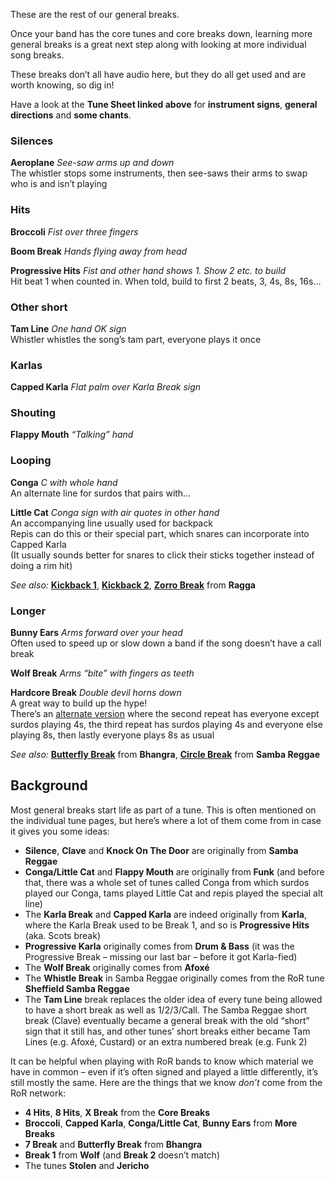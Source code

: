 These are the rest of our general breaks.

Once your band has the core tunes and core breaks down, learning more general breaks is a great next step along with looking at more individual song breaks.

These breaks don’t all have audio here, but they do all get used and are worth knowing, so dig in!

Have a look at the **Tune Sheet linked above** for **instrument signs**, **general directions** and **some chants**.

### Silences

**Aeroplane** *See-saw arms up and down*  
The whistler stops some instruments, then see-saws their arms to swap who is and isn’t playing


### Hits
**Broccoli** *Fist over three fingers*

**Boom Break** *Hands flying away from head*

**Progressive Hits** *Fist and other hand shows 1. Show 2 etc. to build*  
Hit beat 1 when counted in. When told, build to first 2 beats, 3, 4s, 8s, 16s...


### Other short

**Tam Line** *One hand OK sign*  
Whistler whistles the song’s tam part, everyone plays it once


### Karlas
**Capped Karla** *Flat palm over Karla Break sign*


### Shouting
**Flappy Mouth** *“Talking” hand*


### Looping
**Conga** *C with whole hand*   
An alternate line for surdos that pairs with...

**Little Cat** *Conga sign with air quotes in other hand*  
An accompanying line usually used for backpack  
Repis can do this or their special part, which snares can incorporate into Capped Karla  
(It usually sounds better for snares to click their sticks together instead of doing a rim hit)

*See also:* [**Kickback 1**](/#/listen/Ragga/Kickback%201), [**Kickback 2**](/#/listen/Ragga/Kickback%202), [**Zorro Break**](/#/listen/Ragga/Zorro%20Break) from **Ragga**


### Longer
**Bunny Ears** *Arms forward over your head*  
Often used to speed up or slow down a band if the song doesn’t have a call break  

**Wolf Break** *Arms “bite” with fingers as teeth*

**Hardcore Break** *Double devil horns down*  
A great way to build up the hype!  
There’s an [alternate version](https://player.rhythms-of-resistance.org/#/listen/Special%20Breaks/Hardcore%20Break) where the second repeat has everyone except surdos playing 4s, the third repeat has surdos playing 4s and everyone else playing 8s, then lastly everyone plays 8s as usual

*See also:* [**Butterfly Break**](/#/listen/Bhangra/Butterfly%20Break) from **Bhangra**, [**Circle Break**](/#/listen/Samba%20Reggae/Circle%20Break) from **Samba Reggae**

## Background

Most general breaks start life as part of a tune. This is often mentioned on the individual tune pages, but here’s where a lot of them come from in case it gives you some ideas:
* **Silence**, **Clave** and **Knock On The Door** are originally from **Samba Reggae**
* **Conga/Little Cat** and **Flappy Mouth** are originally from **Funk** (and before that, there was a whole set of tunes called Conga from which surdos played our Conga, tams played Little Cat and repis played the special alt line)
* The **Karla Break** and **Capped Karla** are indeed originally from **Karla**, where the Karla Break used to be Break 1, and so is **Progressive Hits** (aka. Scots break)
* **Progressive Karla** originally comes from **Drum & Bass** (it was the Progressive Break – missing our last bar – before it got Karla-fied)
* The **Wolf Break** originally comes from **Afoxé**
* The **Whistle Break** in Samba Reggae originally comes from the RoR tune **Sheffield Samba Reggae**
* The **Tam Line** break replaces the older idea of every tune being allowed to have a short break as well as 1/2/3/Call. The Samba Reggae short break (Clave) eventually became a general break with the old “short” sign that it still has, and other tunes’ short breaks either became Tam Lines (e.g. Afoxé, Custard) or an extra numbered break (e.g. Funk 2)


It can be helpful when playing with RoR bands to know which material we have in common – even if it’s often signed and played a little differently, it’s still mostly the same. Here are the things that we know *don’t* come from the RoR network:
* **4 Hits**, **8 Hits**, **X Break** from the **Core Breaks**
* **Broccoli**, **Capped Karla**, **Conga/Little Cat**, **Bunny Ears** from **More Breaks**
* **7 Break** and **Butterfly Break** from **Bhangra**
* **Break 1** from **Wolf** (and **Break 2** doesn’t match)
* The tunes **Stolen** and **Jericho**
